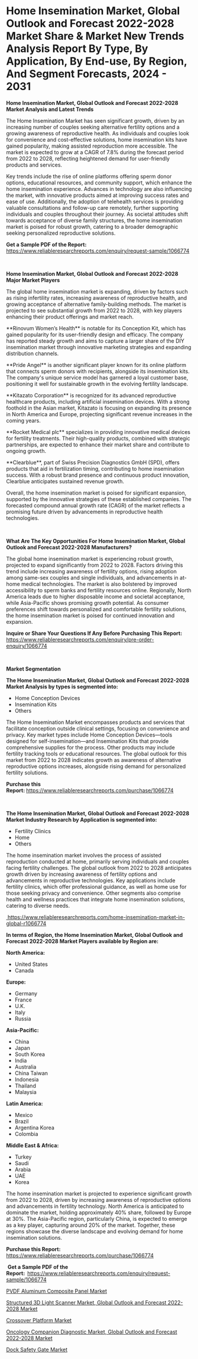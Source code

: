 <p><h1>Home Insemination Market, Global Outlook and Forecast 2022-2028 Market Share & Market New Trends Analysis Report By Type, By Application, By End-use, By Region, And Segment Forecasts, 2024 - 2031</h1></p><p><strong>Home Insemination Market, Global Outlook and Forecast 2022-2028 Market Analysis and Latest Trends</strong></p>
<p><p>The Home Insemination Market has seen significant growth, driven by an increasing number of couples seeking alternative fertility options and a growing awareness of reproductive health. As individuals and couples look for convenience and cost-effective solutions, home insemination kits have gained popularity, making assisted reproduction more accessible. The market is expected to grow at a CAGR of 7.8% during the forecast period from 2022 to 2028, reflecting heightened demand for user-friendly products and services. </p><p>Key trends include the rise of online platforms offering sperm donor options, educational resources, and community support, which enhance the home insemination experience. Advances in technology are also influencing the market, with innovative products aimed at improving success rates and ease of use. Additionally, the adoption of telehealth services is providing valuable consultations and follow-up care remotely, further supporting individuals and couples throughout their journey. As societal attitudes shift towards acceptance of diverse family structures, the home insemination market is poised for robust growth, catering to a broader demographic seeking personalized reproductive solutions.</p></p>
<p><strong>Get a Sample PDF of the Report:&nbsp;</strong> <a href="https://www.reliableresearchreports.com/enquiry/request-sample/1066774">https://www.reliableresearchreports.com/enquiry/request-sample/1066774</a></p>
<p>&nbsp;</p>
<p><strong>Home Insemination Market, Global Outlook and Forecast 2022-2028 Major Market Players</strong></p>
<p><p>The global home insemination market is expanding, driven by factors such as rising infertility rates, increasing awareness of reproductive health, and growing acceptance of alternative family-building methods. The market is projected to see substantial growth from 2022 to 2028, with key players enhancing their product offerings and market reach.</p><p>**Rinovum Women’s Health** is notable for its Conception Kit, which has gained popularity for its user-friendly design and efficacy. The company has reported steady growth and aims to capture a larger share of the DIY insemination market through innovative marketing strategies and expanding distribution channels.</p><p>**Pride Angel** is another significant player known for its online platform that connects sperm donors with recipients, alongside its insemination kits. The company's unique service model has garnered a loyal customer base, positioning it well for sustainable growth in the evolving fertility landscape.</p><p>**Kitazato Corporation** is recognized for its advanced reproductive healthcare products, including artificial insemination devices. With a strong foothold in the Asian market, Kitazato is focusing on expanding its presence in North America and Europe, projecting significant revenue increases in the coming years.</p><p>**Rocket Medical plc** specializes in providing innovative medical devices for fertility treatments. Their high-quality products, combined with strategic partnerships, are expected to enhance their market share and contribute to ongoing growth.</p><p>**Clearblue**, part of Swiss Precision Diagnostics GmbH (SPD), offers products that aid in fertilization timing, contributing to home insemination success. With a robust brand presence and continuous product innovation, Clearblue anticipates sustained revenue growth.</p><p>Overall, the home insemination market is poised for significant expansion, supported by the innovative strategies of these established companies. The forecasted compound annual growth rate (CAGR) of the market reflects a promising future driven by advancements in reproductive health technologies.</p></p>
<p>&nbsp;</p>
<p><strong>What Are The Key Opportunities For Home Insemination Market, Global Outlook and Forecast 2022-2028 Manufacturers?</strong></p>
<p><p>The global home insemination market is experiencing robust growth, projected to expand significantly from 2022 to 2028. Factors driving this trend include increasing awareness of fertility options, rising adoption among same-sex couples and single individuals, and advancements in at-home medical technologies. The market is also bolstered by improved accessibility to sperm banks and fertility resources online. Regionally, North America leads due to higher disposable income and societal acceptance, while Asia-Pacific shows promising growth potential. As consumer preferences shift towards personalized and comfortable fertility solutions, the home insemination market is poised for continued innovation and expansion.</p></p>
<p><strong>Inquire or Share Your Questions If Any Before Purchasing This Report:</strong> <a href="https://www.reliableresearchreports.com/enquiry/pre-order-enquiry/1066774">https://www.reliableresearchreports.com/enquiry/pre-order-enquiry/1066774</a></p>
<p>&nbsp;</p>
<p><strong>Market Segmentation</strong></p>
<p><strong>The Home Insemination Market, Global Outlook and Forecast 2022-2028 Market Analysis by types is segmented into:</strong></p>
<p><ul><li>Home Conception Devices</li><li>Insemination Kits</li><li>Others</li></ul></p>
<p><p>The Home Insemination Market encompasses products and services that facilitate conception outside clinical settings, focusing on convenience and privacy. Key market types include Home Conception Devices—tools designed for self-insemination—and Insemination Kits that provide comprehensive supplies for the process. Other products may include fertility tracking tools or educational resources. The global outlook for this market from 2022 to 2028 indicates growth as awareness of alternative reproductive options increases, alongside rising demand for personalized fertility solutions.</p></p>
<p><strong>Purchase this Report:&nbsp;</strong><a href="https://www.reliableresearchreports.com/purchase/1066774">https://www.reliableresearchreports.com/purchase/1066774</a></p>
<p>&nbsp;</p>
<p><strong>The Home Insemination Market, Global Outlook and Forecast 2022-2028 Market Industry Research by Application is segmented into:</strong></p>
<p><ul><li>Fertility Clinics</li><li>Home</li><li>Others</li></ul></p>
<p><p>The home insemination market involves the process of assisted reproduction conducted at home, primarily serving individuals and couples facing fertility challenges. The global outlook from 2022 to 2028 anticipates growth driven by increasing awareness of fertility options and advancements in reproductive technologies. Key applications include fertility clinics, which offer professional guidance, as well as home use for those seeking privacy and convenience. Other segments also comprise health and wellness practices that integrate home insemination solutions, catering to diverse needs.</p></p>
<p><a href="https://www.reliableresearchreports.com/home-insemination-market-in-global-r1066774">&nbsp;https://www.reliableresearchreports.com/home-insemination-market-in-global-r1066774</a></p>
<p><strong>In terms of Region, the Home Insemination Market, Global Outlook and Forecast 2022-2028 Market Players available by Region are:</strong></p>
<p>
    <p> <strong> North America: </strong>
        <ul>
            <li>United States</li>
            <li>Canada</li>
        </ul>
        </p> 
    <p> <strong> Europe: </strong>
        <ul>
            <li>Germany</li>
            <li>France</li>
            <li>U.K.</li>
            <li>Italy</li>
            <li>Russia</li>
        </ul>
        </p> 
    <p> <strong> Asia-Pacific: </strong>
        <ul>
            <li>China</li>
            <li>Japan</li>
            <li>South Korea</li>
            <li>India</li>
            <li>Australia</li>
            <li>China Taiwan</li>
            <li>Indonesia</li>
            <li>Thailand</li>
            <li>Malaysia</li>
        </ul>
        </p> 
    <p> <strong> Latin America: </strong>
        <ul>
            <li>Mexico</li>
            <li>Brazil</li>
            <li>Argentina Korea</li>
            <li>Colombia</li>
        </ul>
        </p> 
    <p> <strong> Middle East & Africa: </strong>
        <ul>
            <li>Turkey</li>
            <li>Saudi</li>
            <li>Arabia</li>
            <li>UAE</li>
            <li>Korea</li>
        </ul>
    </p>
    </p>
<p><p>The home insemination market is projected to experience significant growth from 2022 to 2028, driven by increasing awareness of reproductive options and advancements in fertility technology. North America is anticipated to dominate the market, holding approximately 40% share, followed by Europe at 30%. The Asia-Pacific region, particularly China, is expected to emerge as a key player, capturing around 20% of the market. Together, these regions showcase the diverse landscape and evolving demand for home insemination solutions.</p></p>
<p><strong>Purchase this Report: </strong><a href="https://www.reliableresearchreports.com/purchase/1066774">https://www.reliableresearchreports.com/purchase/1066774</a></p>
<p>&nbsp;<strong>Get a Sample PDF of the Report:&nbsp;&nbsp;</strong><a href="https://www.reliableresearchreports.com/enquiry/request-sample/1066774">https://www.reliableresearchreports.com/enquiry/request-sample/1066774</a></p>
<p><strong></strong></p>
<p><p><a href="https://issuu.com/reportprime-2/docs/pvdf-aluminum-composite-panel-marke_287607365b022f">PVDF Aluminum Composite Panel Market</a></p><p><a href="https://github.com/AshikRahman665/Market-Research-Report-List-1/blob/main/structured-3d-light-scanner-market-global-outlook-and-forecast-2022-2028-market.md">Structured 3D Light Scanner Market, Global Outlook and Forecast 2022-2028 Market</a></p><p><a href="https://www.linkedin.com/pulse/global-crossover-platform-market-exploring-share-trends-future-2rrre?trackingId=e2Pczk3mR%2FWzVT2L1MF2hw%3D%3D">Crossover Platform Market</a></p><p><a href="https://github.com/AfsanaMia652/Market-Research-Report-List-1/blob/main/oncology-companion-diagnostic-market-global-outlook-and-forecast-2022-2028-market.md">Oncology Companion Diagnostic Market, Global Outlook and Forecast 2022-2028 Market</a></p><p><a href="https://www.linkedin.com/pulse/global-dock-safety-gate-market-size-expected-experience-cyy4e?trackingId=%2BT8%2F0wZbSzmbmsUL4eecyQ%3D%3D">Dock Safety Gate Market</a></p></p>